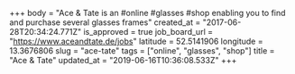 +++
body = "Ace & Tate is an #online #glasses #shop enabling you to find and purchase several glasses frames"
created_at = "2017-06-28T20:34:24.771Z"
is_approved = true
job_board_url = "https://www.aceandtate.de/jobs"
latitude = 52.5141906
longitude = 13.3676806
slug = "ace-tate"
tags = ["online", "glasses", "shop"]
title = "Ace & Tate"
updated_at = "2019-06-16T10:36:08.533Z"
+++
